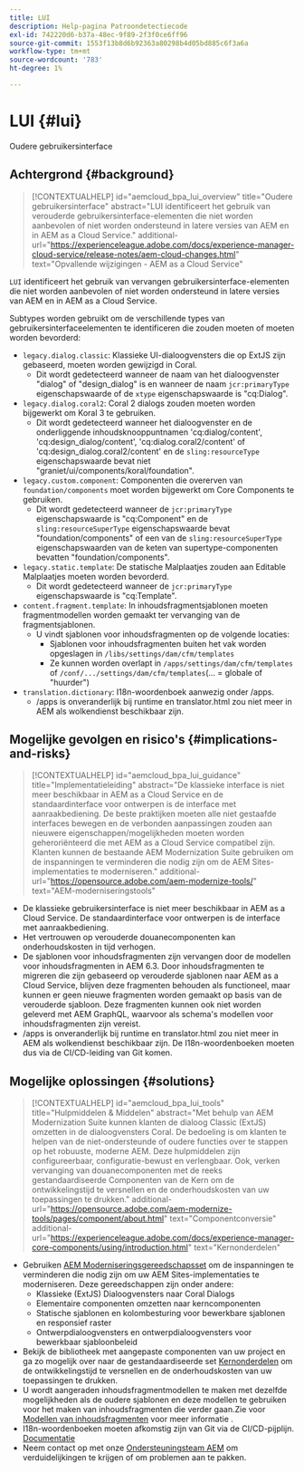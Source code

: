 ```yaml
---
title: LUI
description: Help-pagina Patroondetectiecode
exl-id: 742220d6-b37a-48ec-9f89-2f3f0ce6ff96
source-git-commit: 1553f13b8d6b92363a80298b4d05bd885c6f3a6a
workflow-type: tm+mt
source-wordcount: '783'
ht-degree: 1%

---
```


# LUI {#lui}

Oudere gebruikersinterface

## Achtergrond {#background}

>[!CONTEXTUALHELP]
>id="aemcloud_bpa_lui_overview"
>title="Oudere gebruikersinterface"
>abstract="LUI identificeert het gebruik van verouderde gebruikersinterface-elementen die niet worden aanbevolen of niet worden ondersteund in latere versies van AEM en in AEM as a Cloud Service."
>additional-url="https://experienceleague.adobe.com/docs/experience-manager-cloud-service/release-notes/aem-cloud-changes.html" text="Opvallende wijzigingen - AEM as a Cloud Service"

`LUI` identificeert het gebruik van vervangen gebruikersinterface-elementen die niet worden aanbevolen of niet worden ondersteund in latere versies van AEM en in AEM as a Cloud Service.

Subtypes worden gebruikt om de verschillende types van gebruikersinterfaceelementen te identificeren die zouden moeten of moeten worden bevorderd:

* `legacy.dialog.classic`: Klassieke UI-dialoogvensters die op ExtJS zijn gebaseerd, moeten worden gewijzigd in Coral.
   * Dit wordt gedetecteerd wanneer de naam van het dialoogvenster &quot;dialog&quot; of &quot;design_dialog&quot; is en wanneer de naam `jcr:primaryType` eigenschapswaarde of de `xtype` eigenschapswaarde is &quot;cq:Dialog&quot;.
* `legacy.dialog.coral2`: Coral 2 dialogs zouden moeten worden bijgewerkt om Koral 3 te gebruiken.
   * Dit wordt gedetecteerd wanneer het dialoogvenster en de onderliggende inhoudsknooppuntnamen &#39;cq:dialog/content&#39;, &#39;cq:design_dialog/content&#39;, &#39;cq:dialog.coral2/content&#39; of &#39;cq:design_dialog.coral2/content&#39; en de `sling:resourceType` eigenschapswaarde bevat niet &quot;graniet/ui/components/koral/foundation&quot;.
* `legacy.custom.component`: Componenten die overerven van `foundation/components` moet worden bijgewerkt om Core Components te gebruiken.
   * Dit wordt gedetecteerd wanneer de `jcr:primaryType` eigenschapswaarde is &quot;cq:Component&quot; en de
      `sling:resourceSuperType` eigenschapswaarde bevat &quot;foundation/components&quot; of een van de
      `sling:resourceSuperType` eigenschapswaarden van de keten van supertype-componenten bevatten &quot;foundation/components&quot;.
* `legacy.static.template`: De statische Malplaatjes zouden aan Editable Malplaatjes moeten worden bevorderd.
   * Dit wordt gedetecteerd wanneer de `jcr:primaryType` eigenschapswaarde is &quot;cq:Template&quot;.
* `content.fragment.template`: In inhoudsfragmentsjablonen moeten fragmentmodellen worden gemaakt ter vervanging van de fragmentsjablonen.
   * U vindt sjablonen voor inhoudsfragmenten op de volgende locaties:
      * Sjablonen voor inhoudsfragmenten buiten het vak worden opgeslagen in `/libs/settings/dam/cfm/templates`
      * Ze kunnen worden overlapt in  `/apps/settings/dam/cfm/templates`  of  `/conf/.../settings/dam/cfm/templates`(... = globale of &quot;huurder&quot;)
* `translation.dictionary`: I18n-woordenboek aanwezig onder /apps.
   * /apps is onveranderlijk bij runtime en translator.html zou niet meer in AEM als wolkendienst beschikbaar zijn.

## Mogelijke gevolgen en risico&#39;s {#implications-and-risks}

>[!CONTEXTUALHELP]
>id="aemcloud_bpa_lui_guidance"
>title="Implementatieleiding"
>abstract="De klassieke interface is niet meer beschikbaar in AEM as a Cloud Service en de standaardinterface voor ontwerpen is de interface met aanraakbediening. De beste praktijken moeten alle niet gestaafde interfaces bewegen en de verbonden aanpassingen zouden aan nieuwere eigenschappen/mogelijkheden moeten worden geheroriënteerd die met AEM as a Cloud Service compatibel zijn. Klanten kunnen de bestaande AEM Modernization Suite gebruiken om de inspanningen te verminderen die nodig zijn om de AEM Sites-implementaties te moderniseren."
>additional-url="https://opensource.adobe.com/aem-modernize-tools/" text="AEM-moderniseringstools"

* De klassieke gebruikersinterface is niet meer beschikbaar in AEM as a Cloud Service. De standaardinterface voor ontwerpen is de interface met aanraakbediening.
* Het vertrouwen op verouderde douanecomponenten kan onderhoudskosten in tijd verhogen.
* De sjablonen voor inhoudsfragmenten zijn vervangen door de modellen voor inhoudsfragmenten in AEM 6.3. Door inhoudsfragmenten te migreren die zijn gebaseerd op verouderde sjablonen naar AEM as a Cloud Service, blijven deze fragmenten behouden als functioneel, maar kunnen er geen nieuwe fragmenten worden gemaakt op basis van de verouderde sjabloon. Deze fragmenten kunnen ook niet worden geleverd met AEM GraphQL, waarvoor als schema&#39;s modellen voor inhoudsfragmenten zijn vereist.
* /apps is onveranderlijk bij runtime en translator.html zou niet meer in AEM als wolkendienst beschikbaar zijn. De I18n-woordenboeken moeten dus via de CI/CD-leiding van Git komen.

## Mogelijke oplossingen {#solutions}

>[!CONTEXTUALHELP]
>id="aemcloud_bpa_lui_tools"
>title="Hulpmiddelen &amp; Middelen"
>abstract="Met behulp van AEM Modernization Suite kunnen klanten de dialoog Classic (ExtJS) omzetten in de dialoogvensters Coral. De bedoeling is om klanten te helpen van de niet-ondersteunde of oudere functies over te stappen op het robuuste, moderne AEM. Deze hulpmiddelen zijn configureerbaar, configuratie-bewust en verlengbaar. Ook, verken vervanging van douanecomponenten met de reeks gestandaardiseerde Componenten van de Kern om de ontwikkelingstijd te versnellen en de onderhoudskosten van uw toepassingen te drukken."
>additional-url="https://opensource.adobe.com/aem-modernize-tools/pages/component/about.html" text="Componentconversie"
>additional-url="https://experienceleague.adobe.com/docs/experience-manager-core-components/using/introduction.html" text="Kernonderdelen"

* Gebruiken [AEM Moderniseringsgereedschapsset](https://opensource.adobe.com/aem-modernize-tools/) om de inspanningen te verminderen die nodig zijn om uw AEM Sites-implementaties te moderniseren. Deze gereedschappen zijn onder andere:
   * Klassieke (ExtJS) Dialoogvensters naar Coral Dialogs
   * Elementaire componenten omzetten naar kerncomponenten
   * Statische sjablonen en kolombesturing voor bewerkbare sjablonen en responsief raster
   * Ontwerpdialoogvensters en ontwerpdialoogvensters voor bewerkbaar sjabloonbeleid
* Bekijk de bibliotheek met aangepaste componenten van uw project en ga zo mogelijk over naar de gestandaardiseerde set [Kernonderdelen](https://experienceleague.adobe.com/docs/experience-manager-core-components/using/introduction.html) om de ontwikkelingstijd te versnellen en de onderhoudskosten van uw toepassingen te drukken.
* U wordt aangeraden inhoudsfragmentmodellen te maken met dezelfde mogelijkheden als de oudere sjablonen en deze modellen te gebruiken voor het maken van inhoudsfragmenten die verder gaan.Zie voor [Modellen van inhoudsfragmenten](https://experienceleague.adobe.com/docs/experience-manager-65/assets/content-fragments/content-fragments-models.html?lang=en) voor meer informatie .
* I18n-woordenboeken moeten afkomstig zijn van Git via de CI/CD-pijplijn. [Documentatie](https://experienceleague.adobe.com/docs/experience-manager-cloud-service/content/release-notes/aem-cloud-changes.html?lang=en#apps-libs-immutable)
* Neem contact op met onze [Ondersteuningsteam AEM](https://helpx.adobe.com/enterprise/using/support-for-experience-cloud.html) om verduidelijkingen te krijgen of om problemen aan te pakken.
